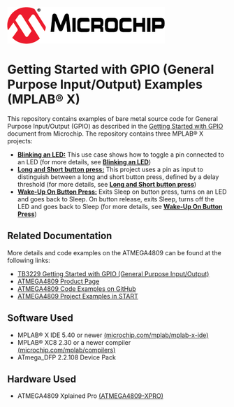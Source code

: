 [![MCHP](images/microchip.png)](https://www.microchip.com)

# Getting Started with GPIO (General Purpose Input/Output) Examples (MPLAB® X)

  This repository contains examples of bare metal source code for General Purpose Input/Output (GPIO) as described in the [Getting Started with GPIO](http://ww1.microchip.com/downloads/en/Appnotes/90003229A.pdf) document from Microchip. The repository contains three  MPLAB® X projects:

- [<strong>Blinking an LED:</strong>](LED_Toggle) This use case shows how to toggle a pin connected to an LED (for more details, see [<strong>Blinking an LED</strong>](LED_Toggle))
- [<strong>Long and Short button press:</strong>](Detect_Long_And_Short_Button_Press) This project uses a pin as input to distinguish between a long and short button press, defined by a delay threshold (for more details, see [<strong>Long and Short button press</strong>](Detect_Long_And_Short_Button_Press))
- [<strong>Wake-Up On Button Press:</strong>](Wake_Up_On_Button_Press) Exits Sleep on button press, turns on an LED and goes back to Sleep. On button release, exits Sleep, turns off the LED and goes back to Sleep (for more details, see [<strong>Wake-Up On Button Press</strong>](Wake_Up_On_Button_Press))

## Related Documentation
More details and code examples on the ATMEGA4809 can be found at the following links:
- [TB3229 Getting Started with GPIO (General Purpose Input/Output)](http://ww1.microchip.com/downloads/en/Appnotes/90003229A.pdf)
- [ATMEGA4809 Product Page](https://www.microchip.com/wwwproducts/en/ATMEGA4809)
- [ATMEGA4809 Code Examples on GitHub](https://github.com/microchip-pic-avr-examples?q=atmega4809)
- [ATMEGA4809 Project Examples in START](https://start.atmel.com/#examples/ATMEGA4809XplainedPro)


## Software Used
- MPLAB® X IDE 5.40 or newer [(microchip.com/mplab/mplab-x-ide)](http://www.microchip.com/mplab/mplab-x-ide)
- MPLAB® XC8 2.30 or a newer compiler [(microchip.com/mplab/compilers)](http://www.microchip.com/mplab/compilers)
- ATmega_DFP 2.2.108 Device Pack


## Hardware Used
- ATMEGA4809 Xplained Pro [(ATMEGA4809-XPRO)](https://www.microchip.com/developmenttools/ProductDetails/ATMEGA4809-XPRO)
